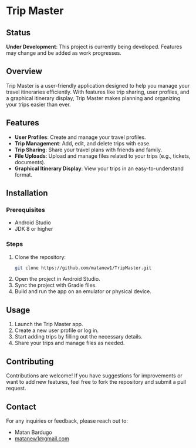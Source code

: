 # Trip Master
## Status
**Under Development**: This project is currently being developed. Features may change and be added as work progresses.


## Overview
Trip Master is a user-friendly application designed to help you manage your travel itineraries efficiently. With features like trip sharing, user profiles, and a graphical itinerary display, Trip Master makes planning and organizing your trips easier than ever.

## Features
- **User Profiles**: Create and manage your travel profiles.
- **Trip Management**: Add, edit, and delete trips with ease.
- **Trip Sharing**: Share your travel plans with friends and family.
- **File Uploads**: Upload and manage files related to your trips (e.g., tickets, documents).
- **Graphical Itinerary Display**: View your trips in an easy-to-understand format.

## Installation

### Prerequisites
- Android Studio
- JDK 8 or higher

### Steps
1. Clone the repository:
   ```bash
   git clone https://github.com/matanew1/TripMaster.git
2. Open the project in Android Studio.
3. Sync the project with Gradle files.
4. Build and run the app on an emulator or physical device.

## Usage

1. Launch the Trip Master app.
2. Create a new user profile or log in.
3. Start adding trips by filling out the necessary details.
4. Share your trips and manage files as needed.

## Contributing

Contributions are welcome! If you have suggestions for improvements or want to add new features, feel free to fork the repository and submit a pull request.

## Contact

For any inquiries or feedback, please reach out to:
- Matan Bardugo
- matanew1@gmail.com
